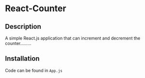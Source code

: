 # React-Counter

## Description
A simple React.js application that can increment and decrement the counter.........

## Installation
Code can be found in `App.js`

